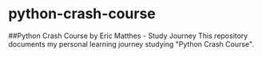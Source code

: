 # python-crash-course
##Python Crash Course by Eric Matthes - Study Journey
This repository documents my personal learning journey studying "Python Crash Course".
